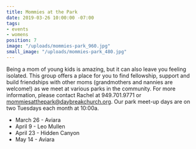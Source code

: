 ```yaml
---
title: Mommies at the Park
date: 2019-03-26 10:00:00 -07:00
tags:
- events
- womens
position: 7
image: "/uploads/mommies-park_960.jpg"
small_image: "/uploads/mommies-park_480.jpg"
---
```


Being a mom of young kids is amazing, but it can also leave you feeling isolated. This group offers a place for you to find fellowship, support and build friendships with other moms (grandmothers and nannies are welcome!) as we meet at various parks in the community. For more information, please contact Rachel at 949.701.9771 or <mommiesatthepark@daybreakchurch.org>.  Our park meet-up days are on two Tuesdays each month at 10:00a.

* March 26 - Aviara
* April 9 - Leo Mullen
* April 23 - Hidden Canyon
* May 14 - Aviara

